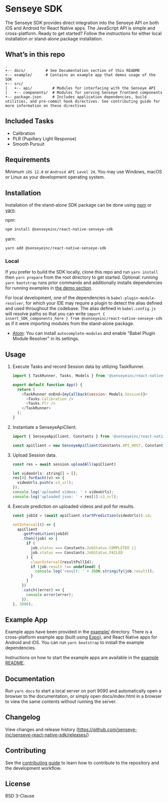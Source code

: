 # Senseye SDK

The Senseye SDK provides direct integration into the Senseye API on both iOS and Android for React Native apps. The JavaScript API is simple and cross-platform. Ready to get started? Follow the instructions for either local installation or stand-alone package installation.

## What’s in this repo

```
.
+-- docs/         # See Documentation section of this README
+-- example/      # Contains an example app that demos usage of the SDK
+-- src/
|   +-- api/         # Modules for interfacing with the Senseye API
|   +-- components/  # Modules for serving Senseye frontend components
+-- package.json     # Includes application dependencies, build utilities, and pre-commit hook directives. See contributing guide for more information on these directives
```

## Included Tasks

- Calibration
- PLR (Pupillary Light Response)
- Smooth Pursuit

## Requirements

Minimum `iOS 12.0` or `Android API Level 24`. You may use Windows, macOS or Linux as your development operating system.

## Installation

Installation of the stand-alone SDK package can be done using [npm](https://www.npmjs.com/) or [yarn](https://yarnpkg.com/).

npm:

```sh
npm install @senseyeinc/react-native-senseye-sdk
```

yarn:

```sh
yarn add @senseyeinc/react-native-senseye-sdk
```

### Local

If you prefer to build the SDK locally, clone this repo and run `yarn install` then `yarn prepare` from the root directory to get started. Optional: running `yarn bootstrap` runs prior commands and additionally installs dependencies for running examples in [the demo section](/example/README.md).

For local development, one of the dependencies is `babel-plugin-module-resolver`, for which your IDE may require a plugin to detect the alias defined and used throughout the codebase. The alias defined in `babel.config.js` will resolve paths so that you can write `import { insert_SDK_components_here } from @senseyeinc/react-native-senseye-sdk` as if it were importing modules from the stand-alone package.

- [Atom](https://atom.io/): You can install `autocomplete-modules` and enable "Babel Plugin Module Resolver" in its settings.

## Usage

1. Execute Tasks and record Session data by utilizing TaskRunner.
    ```javascript
    import { TaskRunner, Tasks, Models } from '@senseyeinc/react-native-senseye-sdk';

    export default function App() {
      return (
        <TaskRunner onEnd={myCallback(session: Models.Session)}>
          <Tasks.Calibration />
          <Tasks.Plr />
        </TaskRunner>
      );
    }
    ```

2. Instantiate a SenseyeApiClient.
      ```javascript
      import { SenseyeApiClient, Constants } from '@senseyeinc/react-native-senseye-sdk';

      const apiClient = new SenseyeApiClient(Constants.API_HOST, Constants.API_BASE_PATH, <my_api_key>);
      ```

3. Upload Session data.
    ```javascript
    const res = await session.uploadAll(apiClient)

    let videoUrls: string[] = [];
    res[0].forEach((v) => {
      videoUrls.push(v.s3_url);
    });
    console.log('uploaded videos: ' + videoUrls);
    console.log('uploaded json: ' + res[1].s3_url);
    ```

4. Execute prediction on uploaded videos and poll for results.
    ```javascript
    const jobId = (await apiClient.startPrediction(videoUrls)).id;

    setInterval(() => {
      apiClient
        .getPrediction(jobId)
        .then((job) => {
          if (
            job.status === Constants.JobStatus.COMPLETED ||
            job.status === Constants.JobStatus.FAILED
          ) {
            clearInterval(resultPollId);
            if (job.result !== undefined) {
              console.log('result: ' + JSON.stringify(job.result));
            }
          }
        })
        .catch((error) => {
          console.error(error);
        });
    }, 3000);
    ```

## Example App

Example apps have been provided in the [example/](/example/) directory.
There is a cross-platform example app (built using [Expo](https://expo.io/)), and React Native apps for Android and iOS. You can run `yarn bootstrap` to install the example dependencies.

Instructions on how to start the example apps are available in the [example README](/example/README.md).

## Documentation

Run `yarn docs` to start a local server on port 9090 and automatically open a browser to the documentation, or simply open docs/index.html in a browser to view the same contents without running the server.

## Changelog

View changes and release history (https://github.com/senseye-inc/senseye-react-native-sdk/releases/)

## Contributing

See the [contributing guide](CONTRIBUTING.md) to learn how to contribute to the repository and the development workflow.

## License

BSD 3-Clause
